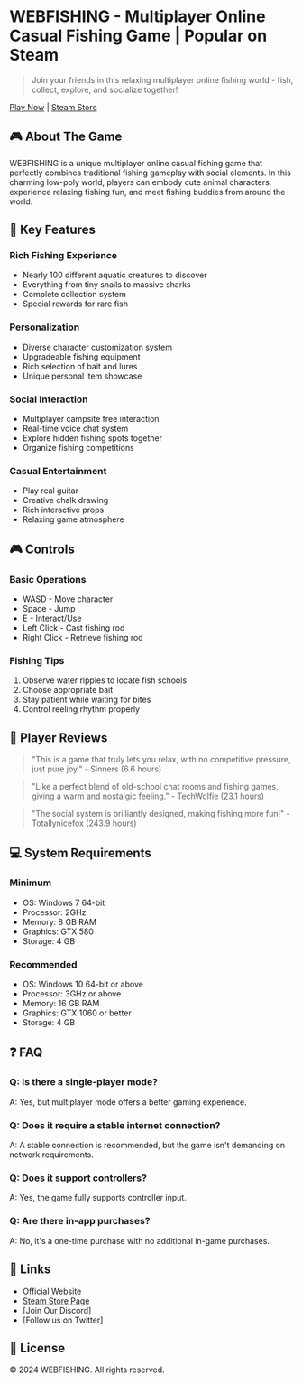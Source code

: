 # WEBFISHING - Multiplayer Online Casual Fishing Game | Popular on Steam

> Join your friends in this relaxing multiplayer online fishing world - fish, collect, explore, and socialize together!

[Play Now](https://webfishing.app) | [Steam Store](https://store.steampowered.com/app/3146520/WEBFISHING/)

## 🎮 About The Game

WEBFISHING is a unique multiplayer online casual fishing game that perfectly combines traditional fishing gameplay with social elements. In this charming low-poly world, players can embody cute animal characters, experience relaxing fishing fun, and meet fishing buddies from around the world.

## 🎯 Key Features

### Rich Fishing Experience
- Nearly 100 different aquatic creatures to discover
- Everything from tiny snails to massive sharks
- Complete collection system
- Special rewards for rare fish

### Personalization
- Diverse character customization system
- Upgradeable fishing equipment
- Rich selection of bait and lures
- Unique personal item showcase

### Social Interaction
- Multiplayer campsite free interaction
- Real-time voice chat system
- Explore hidden fishing spots together
- Organize fishing competitions

### Casual Entertainment
- Play real guitar
- Creative chalk drawing
- Rich interactive props
- Relaxing game atmosphere

## 🎮 Controls

### Basic Operations
- WASD - Move character
- Space - Jump
- E - Interact/Use
- Left Click - Cast fishing rod
- Right Click - Retrieve fishing rod

### Fishing Tips
1. Observe water ripples to locate fish schools
2. Choose appropriate bait
3. Stay patient while waiting for bites
4. Control reeling rhythm properly

## 💬 Player Reviews

> "This is a game that truly lets you relax, with no competitive pressure, just pure joy." - Sinners (6.6 hours)

> "Like a perfect blend of old-school chat rooms and fishing games, giving a warm and nostalgic feeling." - TechWolfie (23.1 hours)

> "The social system is brilliantly designed, making fishing more fun!" - Totallynicefox (243.9 hours)

## 💻 System Requirements

### Minimum
- OS: Windows 7 64-bit
- Processor: 2GHz
- Memory: 8 GB RAM
- Graphics: GTX 580
- Storage: 4 GB

### Recommended
- OS: Windows 10 64-bit or above
- Processor: 3GHz or above
- Memory: 16 GB RAM
- Graphics: GTX 1060 or better
- Storage: 4 GB

## ❓ FAQ

### Q: Is there a single-player mode?
A: Yes, but multiplayer mode offers a better gaming experience.

### Q: Does it require a stable internet connection?
A: A stable connection is recommended, but the game isn't demanding on network requirements.

### Q: Does it support controllers?
A: Yes, the game fully supports controller input.

### Q: Are there in-app purchases?
A: No, it's a one-time purchase with no additional in-game purchases.

## 🔗 Links

- [Official Website](https://webfishing.app)
- [Steam Store Page](https://store.steampowered.com/app/3146520/WEBFISHING/)
- [Join Our Discord]
- [Follow us on Twitter]

## 📝 License

© 2024 WEBFISHING. All rights reserved.